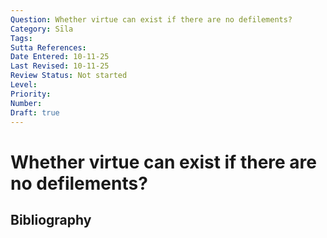 ```yaml
---
Question: Whether virtue can exist if there are no defilements?
Category: Sīla
Tags: 
Sutta References: 
Date Entered: 10-11-25
Last Revised: 10-11-25
Review Status: Not started
Level: 
Priority: 
Number: 
Draft: true
---
```


# Whether virtue can exist if there are no defilements?

## Bibliography

<!-- 

Notes:



-->